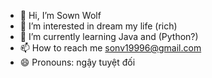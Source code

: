 - 👋 Hi, I’m Sown Wolf
- 👀 I’m interested in dream my life (rich)
- 🌱 I’m currently learning Java and (Python?)
- 📫 How to reach me sonv19996@gmail.com
- 😄 Pronouns: ngậy tuyệt đối


<!---
SonSS-33/SonSS-33 is a ✨ special ✨ repository because its `README.md` (this file) appears on your GitHub profile.
You can click the Preview link to take a look at your changes.
--->
